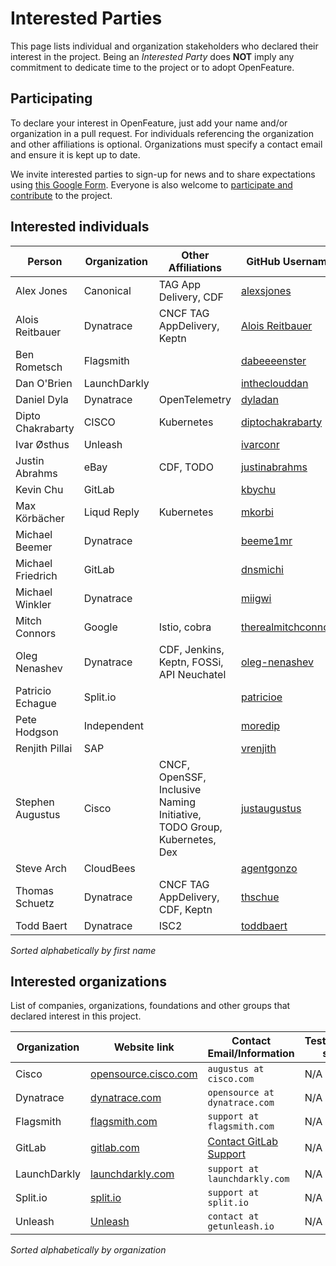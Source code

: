 # Interested Parties

This page lists individual and organization stakeholders who declared their interest in the project.
Being an _Interested Party_ does **NOT** imply any commitment to dedicate time to the project or to adopt OpenFeature.

## Participating

To declare your interest in OpenFeature, just add your name and/or organization
in a pull request. For individuals referencing the organization and other
affiliations is optional. Organizations must specify a contact email and ensure
it is kept up to date.

We invite interested parties to sign-up for news and to share expectations using [this Google Form](https://docs.google.com/forms/d/e/1FAIpQLSfRG8Ldun3HmcUsZCFMMORKyafjEUUKDYz5X-Zv8ZFCgbwlXA/viewform).
Everyone is also welcome to [participate and contribute](https://openfeature.dev/home/participate/) to the project.

## Interested individuals

| Person            | Organization | Other Affiliations                                                      | GitHub Username                                               | Gitlab Username                                   |
| ----------------- | ------------ | ----------------------------------------------------------------------- | ------------------------------------------------------------- | ------------------------------------------------- |
| Alex Jones        | Canonical    | TAG App Delivery, CDF                                                   | [alexsjones](https://github.com/AlexsJones)                   | N/A                                               |
| Alois Reitbauer   | Dynatrace    | CNCF TAG AppDelivery, Keptn                                             | [Alois Reitbauer](https://github.com/AloisReitbauer)          | N/A                                               |
| Ben Rometsch      | Flagsmith    |                                                                         | [dabeeeenster](https://github.com/dabeeeenster)               | [dabeeeenster](https://gitlab.com/dabeeeenster)   |
| Dan O'Brien       | LaunchDarkly |                                                                         | [intheclouddan](https://github.com/intheclouddan)             | N/A                                               |
| Daniel Dyla       | Dynatrace    | OpenTelemetry                                                           | [dyladan](https://github.com/dyladan)                         | N/A                                               |
| Dipto Chakrabarty | CISCO        | Kubernetes                                                              | [diptochakrabarty](https://github.com/DiptoChakrabarty)       | N/A                                               |
| Ivar Østhus       | Unleash      |                                                                         | [ivarconr](https://github.com/ivarconr)                       |                                                   |
| Justin Abrahms    | eBay         | CDF, TODO                                                               | [justinabrahms](https://github.com/justinabrahms)             | [justinabrahms](https://gitlab.com/justinabrahms) |
| Kevin Chu         | GitLab       |                                                                         | [kbychu](https://github.com/kbychu)                           | [kbychu](https://gitlab.com/kbychu)               |
| Max Körbächer     | Liqud Reply  | Kubernetes                                                              | [mkorbi](https://github.com/mkorbi)                           | N/A                                               |
| Michael Beemer    | Dynatrace    |                                                                         | [beeme1mr](https://github.com/beeme1mr)                       | [beeme1mr](https://gitlab.com/beeme1mr)           |
| Michael Friedrich | GitLab       |                                                                         | [dnsmichi](https://github.com/dnsmichi)                       | [dnsmichi](https://gitlab.com/dnsmichi)           |
| Michael Winkler   | Dynatrace    |                                                                         | [miigwi](https://github.com/miigwi)                           | N/A                                               |
| Mitch Connors     | Google       | Istio, cobra                                                            | [therealmitchconnors](https://github.com/therealmitchconnors) | N/A                                               |
| Oleg Nenashev     | Dynatrace    | CDF, Jenkins, Keptn, FOSSi, API Neuchatel                               | [oleg-nenashev](https://github.com/oleg-nenashev)             | [oleg-nenashev](https://gitlab.com/oleg-nenashev) |
| Patricio Echague  | Split.io     |                                                                         | [patricioe](https://github.com/patricioe)                     | N/A                                               |
| Pete Hodgson      | Independent  |                                                                         | [moredip](https://github.com/moredip)                         | N/A                                               |
| Renjith Pillai    | SAP          |                                                                         | [vrenjith](https://github.com/vrenjith)                       | N/A                                               |
| Stephen Augustus  | Cisco        | CNCF, OpenSSF, Inclusive Naming Initiative, TODO Group, Kubernetes, Dex | [justaugustus](https://github.com/justaugustus)               | [justaugustus](https://gitlab.com/justaugustus)   |
| Steve Arch        | CloudBees    |                                                                         | [agentgonzo](https://github.com/agentgonzo)                   | N/A                                               |
| Thomas Schuetz    | Dynatrace    | CNCF TAG AppDelivery, CDF, Keptn                                        | [thschue](https://github.com/thschue)                         | N/A                                               |
| Todd Baert        | Dynatrace    | ISC2                                                                    | [toddbaert](https://github.com/toddbaert)                     | N/A                                               |

_Sorted alphabetically by first name_

## Interested organizations

List of companies, organizations, foundations and other groups that declared interest in this project.

| Organization | Website link                                          | Contact Email/Information                                                   | Testimonial/case study link |
| ------------ | ----------------------------------------------------- | --------------------------------------------------------------------------- | --------------------------- |
| Cisco        | [opensource.cisco.com](https://opensource.cisco.com/) | `augustus at cisco.com`                                                     | N/A                         |
| Dynatrace    | [dynatrace.com](https://www.dynatrace.com/)           | `opensource at dynatrace.com`                                               | N/A                         |
| Flagsmith    | [flagsmith.com](https://flagsmith.com/)               | `support at flagsmith.com`                                                  | N/A                         |
| GitLab       | [gitlab.com](https://gitlab.com/)                     | [Contact GitLab Support](https://about.gitlab.com/support/#contact-support) | N/A                         |
| LaunchDarkly | [launchdarkly.com](https://launchdarkly.com)          | `support at launchdarkly.com`                                               | N/A                         |
| Split.io     | [split.io](https://split.io/)                         | `support at split.io`                                                       | N/A                         |
| Unleash      | [Unleash](https://www.getunleash.io/)                 | `contact at getunleash.io`                                                  | N/A                         |

_Sorted alphabetically by organization_

